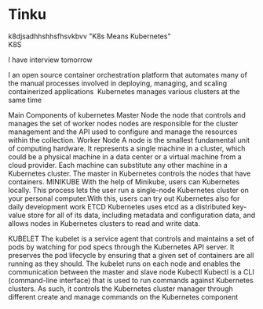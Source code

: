# Tinku
k8djsadhhshhsfhsvkbvv
"K8s Means Kubernetes"  
K8S

I have interview tomorrow

I 
an open source container orchestration platform that automates many of the manual processes involved in deploying, managing, and scaling containerized applications 
Kubernetes manages various clusters at the same time

Main Components of kubernetes
Master Node
the node that controls and manages the set of worker nodes 
nodes are responsible for the cluster management and the API used to configure and manage the resources within the collection.
Worker Node
A node is the smallest fundamental unit of computing hardware. It represents a single machine in a cluster, which could be a physical machine in a data center or a virtual machine from a cloud provider. Each machine can substitute any other machine in a Kubernetes cluster. The master in Kubernetes controls the nodes that have containers.
MINIKUBE
With the help of Minikube, users can Kubernetes locally. This process lets the user run a single-node Kubernetes cluster on your personal computer.With this, users can try out Kubernetes also for daily development work
ETCD
Kubernetes uses etcd as a distributed key-value store for all of its data, including metadata and configuration data, and allows nodes in Kubernetes clusters to read and write data.

KUBELET
The kubelet is a service agent that controls and maintains a set of pods by watching for pod specs through the Kubernetes API server. It preserves the pod lifecycle by ensuring that a given set of containers are all running as they should. The kubelet runs on each node and enables the communication between the master and slave node
Kubectl
Kubectl is a CLI (command-line interface) that is used to run commands against Kubernetes clusters. As such, it controls the Kubernetes cluster manager through different create and manage commands on the Kubernetes component
